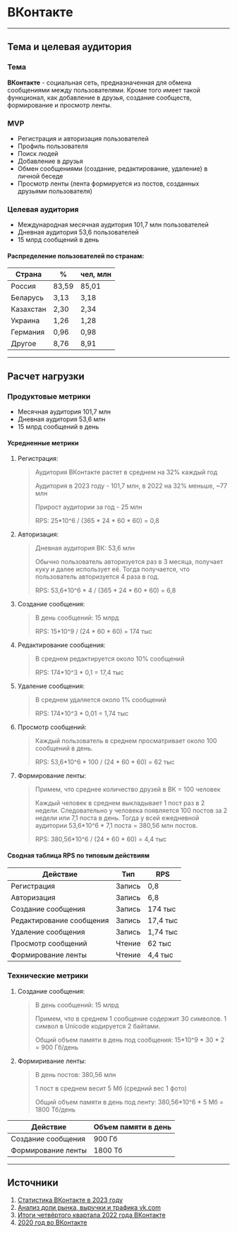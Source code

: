 # ВКонтакте

---

## Тема и целевая аудитория

### Тема

**ВКонтакте** - социальная сеть, предназначенная для обмена сообщениями между пользователями.
Кроме того имеет такой функционал, как добавление в друзья, создание сообществ, формирование и просмотр ленты.

### MVP

* Регистрация и авторизация пользователей
* Профиль пользователя
* Поиск людей
* Добавление в друзья
* Обмен сообщениями (создание, редактирование, удаление) в личной беседе
* Просмотр ленты (лента формируется из постов, созданных друзьями пользователя)

### Целевая аудитория

* Международная месячная аудитория 101,7 млн пользователей
* Дневная аудитория 53,6 пользователей
* 15 млрд сообщений в день

#### Распределение пользователей по странам:

| Страна    | %     | чел, млн |
|-----------|-------|----------|
| Россия    | 83,59 | 85,01    |
| Беларусь  | 3,13  | 3,18     |
| Казахстан | 2,30  | 2,34     |
| Украина   | 1,26  | 1,28     | 
| Германия  | 0,96  | 0,98     |
| Другое    | 8,76  | 8,91     |

---

## Расчет нагрузки

### Продуктовые метрики

* Месячная аудитория 101,7 млн
* Дневная аудитория 53,6 млн
* 15 млрд сообщений в день

#### Усредненные метрики

1. Регистрация:
   > Аудитория ВКонтакте растет в среднем на 32% каждый год
   >
   > Аудитория в 2023 году - 101,7 млн, в 2022 на 32% меньше, ~77 млн
   >
   > Прирост аудитории за год - 25 млн
   >
   > RPS: 25*10^6 / (365 * 24 * 60 * 60) = 0,8

2. Авторизация:
   > Дневная аудитория ВК: 53,6 млн
   >
   > Обычно пользователь авторизуется раз в 3 месяца, получает куку и далее использует её.
   > Тогда получается, что пользователь авторизуется 4 раза в год.
   >
   > RPS: 53,6*10^6 * 4 / (365 * 24 * 60 * 60) = 6,8

3. Создание сообщения:
   > В день сообщений: 15 млрд
   >
   > RPS: 15*10^9 / (24 * 60 * 60) = 174 тыс

4. Редактирование сообщения:
   > В среднем редактируется около 10% сообщений
   >
   > RPS: 174*10^3 * 0,1 = 17,4 тыс

5. Удаление сообщения:
   > В среднем удаляется около 1% сообщений
   >
   > RPS: 174*10^3 * 0,01 = 1,74 тыс

6. Просмотр сообщений:
   > Каждый пользователь в среднем просматривает около 100 сообщений в день.
   >
   > RPS: 53,6*10^6 * 100 / (24 * 60 * 60) = 62 тыс

7. Формирование ленты:
   > Примем, что среднее количество друзей в ВК = 100 человек
   >
   > Каждый человек в среднем выкладывает 1 пост раз в 2 недели.
   > Следовательно у человека появляется 100 постов за 2 недели или 7,1 поста в день.
   > Тогда у всей ежедневной аудитории 53,6*10^6 * 7,1 поста = 380,56 млн постов.
   >
   > RPS: 380,56*10^6 / (24 * 60 * 60) = 4,4 тыс

#### Сводная таблица RPS по типовым действиям

| Действие                 | Тип    | RPS      |
|--------------------------|--------|----------|
| Регистрация              | Запись | 0,8      |
| Авторизация              | Запись | 6,8      |
| Создание сообщения       | Запись | 174 тыс  |
| Редактирование сообщения | Запись | 17,4 тыс |
| Удаление сообщения       | Запись | 1,74 тыс |
| Просмотр сообщений       | Чтение | 62 тыс   |
| Формирование ленты       | Чтение | 4,4 тыс  |

### Технические метрики

1. Создание сообщения:
   > В день сообщений: 15 млрд
   >
   > Примем, что в среднем 1 сообщение содержит 30 символов.
   > 1 символ в Unicode кодируется 2 байтами.
   >
   > Общий объем памяти в день под сообщения: 15*10^9 * 30 * 2 = 900 Гб/день

2. Формиривание ленты:
   > В день постов: 380,56 млн
   >
   > 1 пост в среднем весит 5 Мб (средний вес 1 фото)
   >
   > Общий объем памяти в день под ленту: 380,56*10^6 * 5 Мб = 1800 Тб/день

| Действие           | Объем памяти в день |
|--------------------|---------------------|
| Создание сообщения | 900 Гб              |
| Формирование ленты | 1800 Тб             |

---

## Источники

1. [Статистика ВКонтакте в 2023 году](https://inclient.ru/vk-stats/)
2. [Анализ доли рынка, выручки и трафика vk.com](https://www.similarweb.com/ru/website/vk.com/#traffic)
3. [Итоги четвёртого квартала 2022 года ВКонтакте](https://vk.com/press/q4-2022-results)
4. [2020 год во ВКонтакте](https://www.ixbt.com/news/2020/12/25/2020-god-vo-vkontakte-kolichestvo-soobshenij-vyroslo-na-50.html)
